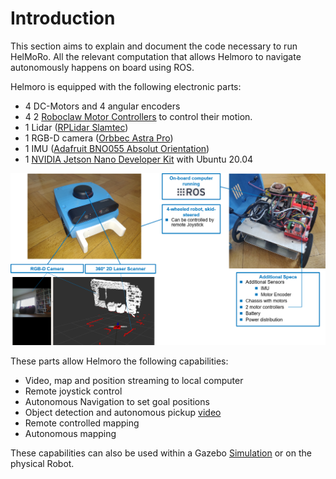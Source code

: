 # Introduction

This section aims to explain and document the code necessary to run HelMoRo. All the relevant computation that allows Helmoro to navigate autonomously happens on board using ROS.

Helmoro is equipped with the following electronic parts:

- 4 DC-Motors and 4 angular encoders
- 4 2 [Roboclaw Motor Controllers](https://www.basicmicro.com/Roboclaw-2x7A-Motor-Controller_p_55.html) to control their motion.
- 1 Lidar ([RPLidar Slamtec](https://www.slamtec.com/en/Lidar/A2))
- 1 RGB-D camera ([Orbbec Astra Pro](https://orbbec3d.com/product-astra-pro/))
- 1 IMU ([Adafruit BNO055 Absolut Orientation](https://learn.adafruit.com/adafruit-bno055-absolute-orientation-sensor))
- 1 [NVIDIA Jetson Nano Developer Kit](https://developer.nvidia.com/embedded/jetson-nano-developer-kit) with Ubuntu 20.04

![helmoro_intro](pictures/helmoro_intro.png)

These parts allow Helmoro the following capabilities:

- Video, map and position streaming to local computer
- Remote joystick control
- Autonomous Navigation to set goal positions
- Object detection and autonomous pickup [video](pictures/Helmoro_front_pickup_big_fork_3_tries.mp4)
- Remote controlled mapping
- Autonomous mapping

These capabilities can also be used within a Gazebo [Simulation](02_quick_start_guide.md#simulation) or on the physical Robot.
